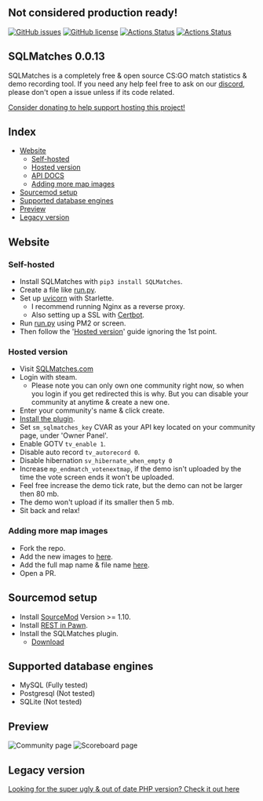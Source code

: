 ## Not considered production ready!

[![GitHub issues](https://img.shields.io/github/issues/WardPearce/SQLMatches)](https://github.com/WardPearce/SQLMatches/issues)
[![GitHub license](https://img.shields.io/github/license/WardPearce/SQLMatches)](https://github.com/WardPearce/SQLMatches/blob/master/LICENSE)
[![Actions Status](https://github.com/WardPearce/SQLMatches/workflows/Website/badge.svg)](https://github.com/WardPearce/SQLMatches/actions)
[![Actions Status](https://github.com/WardPearce/SQLMatches/workflows/Plugins/badge.svg)](https://github.com/WardPearce/SQLMatches/actions)

## SQLMatches 0.0.13
SQLMatches is a completely free & open source CS:GO match statistics & demo recording tool. If you need any help feel free to ask on our [discord](https://discord.gg/guYFTjt), please don't open a issue unless if its code related.

[Consider donating to help support hosting this project!](https://www.patreon.com/wardweeb)

## Index
- [Website](#Website)
    - [Self-hosted](#self-hosted)
    - [Hosted version](#hosted-version)
    - [API DOCS](/website/README.md)
    - [Adding more map images](#adding-more-map-images)
- [Sourcemod setup](#sourcemod-setup)
- [Supported database engines](#supported-database-engines)
- [Preview](#Preview)
- [Legacy version](#legacy-version)

## Website
### Self-hosted
- Install SQLMatches with ``pip3 install SQLMatches``.
- Create a file like [run.py](/website/run.py).
- Set up [uvicorn](https://www.uvicorn.org/deployment/) with Starlette.
    - I recommend running Nginx as a reverse proxy.
    - Also setting up a SSL with [Certbot](https://certbot.eff.org/).
- Run [run.py](/website/run.py) using PM2 or screen.
- Then follow the '[Hosted version](#hosted-version)' guide ignoring the 1st point.

### Hosted version
- Visit [SQLMatches.com](https://sqlmatches.com)
- Login with steam.
    - Please note you can only own one community right now, so when you login if you get redirected this is why. But you can disable your community at anytime & create a new one.
- Enter your community's name & click create.
- [Install the plugin](#sourcemod-setup).
- Set ``sm_sqlmatches_key`` CVAR as your API key located on your community page, under 'Owner Panel'.
- Enable GOTV ``tv_enable 1``.
- Disable auto record ``tv_autorecord 0``.
- Disable hibernation ``sv_hibernate_when_empty 0``
- Increase ``mp_endmatch_votenextmap``, if the demo isn't uploaded by the time the vote screen ends it won't be uploaded.
- Feel free increase the demo tick rate, but the demo can not be larger then 80 mb.
- The demo won't upload if its smaller then 5 mb.
- Sit back and relax!

### Adding more map images
- Fork the repo.
- Add the new images to [here](/website/SQLMatches/frontend/assets/img/maps).
- Add the full map name & file name [here](/website/SQLMatches/__init__.py#L46).
- Open a PR.

## Sourcemod setup
- Install [SourceMod](https://www.sourcemod.net/downloads.php?branch=stable) Version >= 1.10.
- Install [REST in Pawn](https://github.com/ErikMinekus/sm-ripext/releases).
- Install the SQLMatches plugin.
    - [Download](https://github.com/WardPearce/SQLMatches/suites/1307542557/artifacts/20605657)

## Supported database engines
- MySQL (Fully tested)
- Postgresql (Not tested)
- SQLite (Not tested)

## Preview
![Community page](https://i.imgur.com/3LRh2OK.png)
![Scoreboard page](https://i.imgur.com/8BQHUMS.png)

## Legacy version
[Looking for the super ugly & out of date PHP version? Check it out here](https://github.com/WardPearce/SQLMatches/tree/Legacy-PHP)

